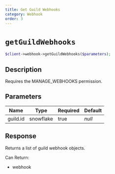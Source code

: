 ```yaml
---
title: Get Guild Webhooks
category: Webhook
order: 3
---
```


# `getGuildWebhooks`

```php
$client->webhook->getGuildWebhooks($parameters);
```

## Description

Requires the MANAGE_WEBHOOKS permission.

## Parameters


Name | Type | Required | Default
--- | --- | --- | ---
guild.id | snowflake | true | *null*

## Response

Returns a list of guild webhook objects.

Can Return:

* webhook
